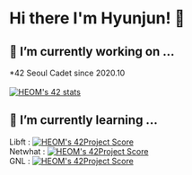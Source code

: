 # Hi there I'm Hyunjun! 👋

<!--
**Eomhyunjun/Eomhyunjun** is a ✨ _special_ ✨ repository because its `README.md` (this file) appears on your GitHub profile.

Here are some ideas to get you started:

- 🔭 I’m currently working on ...
- 🌱 I’m currently learning ...
- 👯 I’m looking to collaborate on ...
- 🤔 I’m looking for help with ...
- 💬 Ask me about ...
- 📫 How to reach me: ...
- 😄 Pronouns: ...
- ⚡ Fun fact: ...
-->
 ## 🔭 I’m currently working on ...
 *42 Seoul Cadet since 2020.10</br></br>
 [![HEOM's 42 stats](https://badge42.herokuapp.com/api/stats/heom)](https://github.com/JaeSeoKim/badge42)

## 🌱 I’m currently learning ...</br>
Libft : [![HEOM's 42Project Score](https://badge42.herokuapp.com/api/project/heom/Libft)](https://github.com/JaeSeoKim/badge42)</br>
Netwhat : [![HEOM's 42Project Score](https://badge42.herokuapp.com/api/project/heom/netwhat)](https://github.com/JaeSeoKim/badge42)</br>
GNL : [![HEOM's 42Project Score](https://badge42.herokuapp.com/api/project/heom/get_next_line)](https://github.com/JaeSeoKim/badge42)


